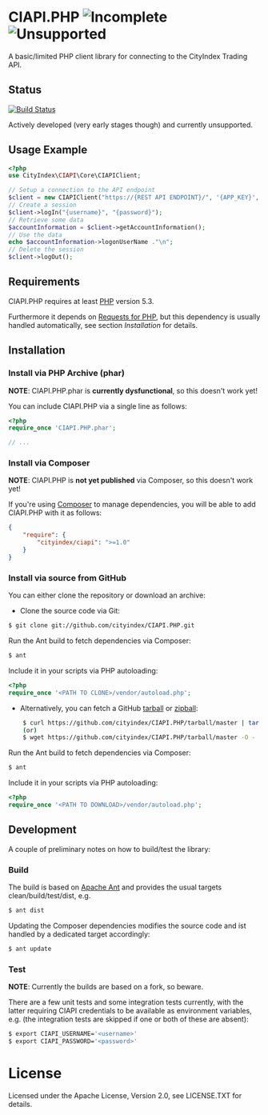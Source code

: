 # CIAPI.PHP ![Incomplete](http://labs.cityindex.com/wp-content/uploads/2012/01/lbl-incomplete.png)![Unsupported](http://labs.cityindex.com/wp-content/uploads/2012/01/lbl-unsupported.png)
A basic/limited PHP client library for connecting to the CityIndex Trading API.

## Status
[![Build Status](https://buildhive.cloudbees.com/job/sopel/job/CIAPI.PHP/badge/icon)](https://buildhive.cloudbees.com/job/sopel/job/CIAPI.PHP/)

Actively developed (very early stages though) and currently unsupported.


## Usage Example

```php
<?php
use CityIndex\CIAPI\Core\CIAPIClient;

// Setup a connection to the API endpoint
$client = new CIAPIClient("https://{REST API ENDPOINT}/", '{APP_KEY}', '{APP_VERSION}');
// Create a session
$client->logIn("{username}", "{password}");
// Retrieve some data
$accountInformation = $client->getAccountInformation();
// Use the data
echo $accountInformation->logonUserName ."\n";
// Delete the session
$client->logOut();
```


## Requirements

CIAPI.PHP requires at least [PHP](http://php.net/) version 5.3.

Furthermore it depends on [Requests for PHP](http://requests.ryanmccue.info/), but this dependency is usually handled automatically, 
see section *Installation* for details.


## Installation


### Install via PHP Archive (phar)

**NOTE**: CIAPI.PHP.phar is **currently dysfunctional**, so this doesn't work yet!

You can include CIAPI.PHP via a single line as follows:

```php
<?php
require_once 'CIAPI.PHP.phar';

// ...
```


### Install via Composer

**NOTE**: CIAPI.PHP is **not yet published** via Composer, so this doesn't work yet!

If you're using [Composer](https://github.com/composer/composer) to manage
dependencies, you will be able to add CIAPI.PHP with it as follows:

```json
{
    "require": {
        "cityindex/ciapi": ">=1.0"
    }
}
```


### Install via source from GitHub

You can either clone the repository or download an archive:

* Clone the source code via Git:
```sh
$ git clone git://github.com/cityindex/CIAPI.PHP.git
```    
Run the Ant build to fetch dependencies via Composer:    
```sh
$ ant
```    
Include it in your scripts via PHP autoloading:    
```php
<?php
require_once '<PATH TO CLONE>/vendor/autoload.php';
```

* Alternatively, you can fetch a GitHub [tarball][] or [zipball][]:
```sh
    $ curl https://github.com/cityindex/CIAPI.PHP/tarball/master | tar xzv
    (or)
    $ wget https://github.com/cityindex/CIAPI.PHP/tarball/master -O - | tar xzv
```    
Run the Ant build to fetch dependencies via Composer:    
```sh
$ ant
```    
Include it in your scripts via PHP autoloading:    
```php
<?php
require_once '<PATH TO DOWNLOAD>/vendor/autoload.php';
```
[tarball]: https://github.com/cityindex/CIAPI.PHP/tarball/master
[zipball]: https://github.com/cityindex/CIAPI.PHP/zipball/master


## Development

A couple of preliminary notes on how to build/test the library:

### Build

The build is based on [Apache Ant](http://ant.apache.org/) and provides the usual targets clean/build/test/dist, e.g.
```sh
$ ant dist
```

Updating the Composer dependencies modifies the source code and ist handled by a dedicated target accordingly:    
```sh
$ ant update
```

### Test

**NOTE**: Currently the builds are based on a fork, so beware.

There are a few unit tests and some integration tests currently, with the latter requiring CIAPI credentials to be available as environment variables, e.g.
(the integration tests are skipped if one or both of these are absent):    
```sh
$ export CIAPI_USERNAME='<username>'    
$ export CIAPI_PASSWORD='<password>'
```

# License
 
Licensed under the Apache License, Version 2.0, see LICENSE.TXT for details.
